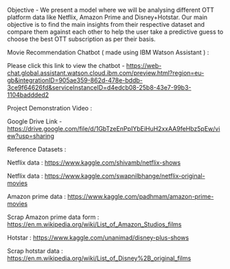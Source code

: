 Objective - We present a model where we will be analysing different OTT platform data like Netflix, Amazon Prime and Disney+Hotstar. Our main objective is to find the main       insights from their respective dataset and compare them against each other to help the user take a predictive guess to choose the best OTT subscription as per their basis.

Movie Recommendation Chatbot ( made using IBM Watson Assistant ) :

Please click this link to view the chatbot - https://web-chat.global.assistant.watson.cloud.ibm.com/preview.html?region=eu-gb&integrationID=905ae359-862d-478e-bddb-3ce9f64626fd&serviceInstanceID=d4edcb08-25b8-43e7-99b3-1104baddded2


Project Demonstration Video :

Google Drive Link - https://drive.google.com/file/d/1GbTzeEnPpIYbEiHuH2xxAA9feHbz5pEw/view?usp=sharing


Reference Datasets :

Netflix data : https://www.kaggle.com/shivamb/netflix-shows

Netflix data : https://www.kaggle.com/swapnilbhange/netflix-original-movies

Amazon prime data : https://www.kaggle.com/padhmam/amazon-prime-movies

Scrap Amazon prime data form : https://en.m.wikipedia.org/wiki/List_of_Amazon_Studios_films

Hotstar : https://www.kaggle.com/unanimad/disney-plus-shows

Scrap hotstar data : https://en.m.wikipedia.org/wiki/List_of_Disney%2B_original_films
